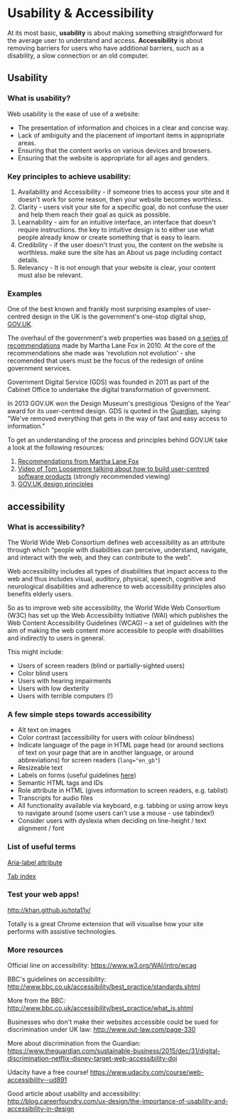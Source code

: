 # Usability & Accessibility

At its most basic, __usability__ is about making something straightforward for the average user to understand and access. __Accessibility__ is about removing barriers for users who have additional barriers, such as a disability, a slow connection or an old computer.

## Usability

### What is usability?
Web usability is the ease of use of a website:
 - The presentation of information and choices in a clear and concise way.
 - Lack of ambiguity and the placement of important items in appropriate areas.
 - Ensuring that the content works on various devices and browsers.
 - Ensuring that the website is appropriate for all ages and genders.

### Key principles to achieve usability:
  1. Availability and Accessibility - if someone tries to access your site and it doesn't work for some reason, then your website becomes worthless.
  2. Clarity - users visit your site for a specific goal, do not confuse the user and help them reach their goal as quick as possible.
  3. Learnability - aim for an intuitive interface, an interface that doesn't require instructions. the key to intuitive design is to either use what people already know or create something that is easy to learn.
  4. Credibility - if the user doesn't trust you, the content on the website is worthless.
  make sure the site has an About us page including contact details.
  5. Relevancy - It is not enough that your website is clear, your content must also be relevant.

### Examples

One of the best known and frankly most surprising examples of user-centred design in the UK is the government's one-stop digital shop, [GOV.UK](https://www.gov.uk/).

The overhaul of the government's web properties was based on [a series of recommendations](https://www.gov.uk/government/uploads/system/uploads/attachment_data/file/60993/Martha_20Lane_20Fox_s_20letter_20to_20Francis_20Maude_2014th_20Oct_202010.pdf) made by Martha Lane Fox in 2010. At the core of the recommendations she made was 'revolution not evolution' - she recomended that users must be the focus of the redesign of online government services.

Government Digital Service (GDS) was founded in 2011
as part of the Cabinet Office to undertake the digital transformation of government.

In 2013 GOV.UK won the Design Museum's prestigious 'Designs of the Year' award for its user-centred design. GDS is quoted in the [Guardian](https://www.theguardian.com/artanddesign/2013/apr/16/government-website-design-of-year), saying: "We've removed everything that gets in the way of fast and easy access to information."

To get an understanding of the process and principles behind GOV.UK take a look at the following resources:
1. [Recommendations from Martha Lane Fox](https://www.gov.uk/government/uploads/system/uploads/attachment_data/file/60993/Martha_20Lane_20Fox_s_20letter_20to_20Francis_20Maude_2014th_20Oct_202010.pdf)
2. [Video of Tom Loosemore talking about how to build user-centred software products](https://vimeo.com/58798945) (strongly recommended viewing)
3. [GOV.UK design principles](https://www.gov.uk/design-principles)

## accessibility

### What is accessibility?

The World Wide Web Consortium defines web accessibility as an attribute through which “people with disabilities can perceive, understand, navigate, and interact with the web, and they can contribute to the web”.

Web accessibility includes all types of disabilities that impact access to the web and thus includes visual, auditory, physical, speech, cognitive and neurological disabilities and adherence to web accessibility principles also benefits elderly users.

So as to improve web site accessibility, the World Wide Web Consortium (W3C) has set up the Web Accessibility Initiative (WAI) which publishes the Web Content Accessibility Guidelines (WCAG) – a set of guidelines with the aim of making the web content more accessible to people with disabilities and indirectly to users in general.


This might include:

- Users of screen readers (blind or partially-sighted users)
- Color blind users
- Users with hearing impairments
- Users with low dexterity
- Users with terrible computers (!)


### A few simple steps towards accessibility

- Alt text on images
- Color contrast (accessibility for users with colour blindness)
- Indicate language of the page in HTML page head (or around sections of text on your page that are in another language, or around abbreviations) for screen readers (```lang="en_gb"```)
- Resizeable text
- Labels on forms (useful guidelines [here](http://www.bbc.co.uk/guidelines/futuremedia/accessibility/html/form-labels.shtml  ))
- Semantic HTML tags and IDs
- Role attribute in HTML (gives information to screen readers, e.g. tablist)
- Transcripts for audio files
- All functionality available via keyboard, e.g. tabbing or using arrow keys to navigate around (some users can't use a mouse - use tabindex!)
- Consider users with dyslexia when deciding on line-height / text alignment / font


### List of useful terms

[Aria-label attribute](https://developer.mozilla.org/en-US/docs/Web/Accessibility/ARIA/ARIA_Techniques/Using_the_aria-label_attribute)

[Tab index](https://developer.mozilla.org/en-US/docs/Web/HTML/Global_attributes/tabindex)


### Test your web apps!

http://khan.github.io/tota11y/

Totally is a great Chrome extension that will visualise how your site performs with assistive technologies.


### More resources

Official line on accessibility: https://www.w3.org/WAI/intro/wcag

BBC's guidelines on accessibility: http://www.bbc.co.uk/accessibility/best_practice/standards.shtml

More from the BBC: http://www.bbc.co.uk/accessibility/best_practice/what_is.shtml

Businesses who don't make their websites accessible could be sued for discrimination under UK law: http://www.out-law.com/page-330

More about discrimination from the Guardian: https://www.theguardian.com/sustainable-business/2015/dec/31/digital-discrimination-netflix-disney-target-web-accessibility-doj

Udacity have a free course! https://www.udacity.com/course/web-accessibility--ud891

Good article about usability and accessibility: http://blog.careerfoundry.com/ux-design/the-importance-of-usability-and-accessibility-in-design
